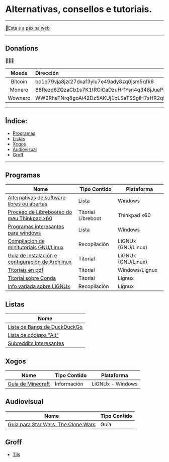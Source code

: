 # Alternativas, consellos e tutoriais.
----

[📑Esta é a páxina web](https://ran-n.github.io/tutos/)

----

## Donations
🙇🙇‍♀

| Moeda     | Dirección                                                                                         |
| :---:     | :---                                                                                              |
| Bitcoin   | bc1q79vja8jzr27dxaf3ylu7e49ady8zq0jsm5qfk6                                                        |
| Monero    | 88Rezd6ZQzaCb1s7K1tRCiCaDzuHrfYsn4q348jJuePpLs84JNsWEghMAZZgzpDPrqD4PBxk7hwMkSdNQ4CLqFHyPVLdX1D   |
| Wownero   | WW2RheTNrq8goAi42Dz5AKUj1qLSaTSSgiH7sHR2qRqojg238EXP3MM3xuUgswriET7UrpkEoYaCkecBhnU49oxM1dZyYoSmm |

----

## Índice:
* [Programas](README.md#programas) 
* [Listas](README.md#listas) 
* [Xogos](README.md#xogos) 
* [Audiovisual](README.md#audiovisual) 
* [Groff](README.md#groff)

----

## Programas

| Nome                                                                  		| Tipo Contido       | Plataforma 	  		|
| ------------ 		                                                      		| ------------ 		 | -------------  		|
| [Alternativas de software libres ou abertas](sw/librealternativaswin.md)		| Lista 			 | Windows 		    	|
| [Proceso de Librebooteo do meu Thinkpad x60](sw/libreboot-x60.md)        		| Titorial Libreboot | Thinkpad x60  		|
| [Programas interesantes para windows](sw/programas-w2.md)                		| Lista              | Windows    	  		|
| [Compilación de minitutoriais GNU/Linux](sw/minitutos.md)					    | Recopilación       | LiGNUx (GNU/Linux)   |
| [Guia de instalación e configuración de Archlinux](sw/install_arch_linux.md)  | Titorial           | LiGNUx (GNU/Linux)   |
| [Titoriais en pdf](sw/pdfs/indicepdfs.md)    									| Titorial           | Windows/Lignux  		|
| [Titorial sobre Conda](sw/conda.md)    										| Titorial           | Lignux 		 		|
| [Info variada sobre LiGNUx](sw/lignux.md)    									| Recopilación       | Lignux 		 		|

## Listas

| Nome                                                                  		| 
| ------------ 		                                                      		|
| [Lista de Bangs de DuckDuckGo](listas/bangs.md) 					            |
| [Lista de códigos "Alt"](listas/altcodes.md)	            					|
| [Subreddits Interesantes](listas/subreddits.md)  									|

## Xogos

| Nome 												| Tipo Contido 	| Plataforma 		|
| ------------ 										| ------------ 	| ------------- 	|
| [Guía de Minecraft](xogos/minecraft/indice.md) 	| Información 	| LiGNUx - Windows 	|

## Audiovisual

| Nome                                                      | Tipo Contido       |
| ------------ 		                                        | ------------ 		 |
| [Guía para Star Wars: The Clone Wars](series/sw-cw.md) 	| Guía               |

## Groff

* [Tils](groff/tils.md)
